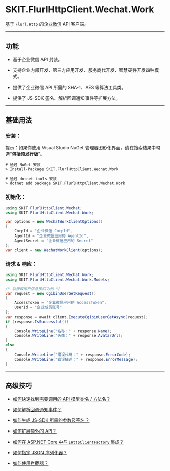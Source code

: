 ﻿# SKIT.FlurlHttpClient.Wechat.Work

基于 `Flurl.Http` 的[企业微信](https://work.weixin.qq.com/) API 客户端。

---

## 功能

-   基于企业微信 API 封装。

-   支持企业内部开发、第三方应用开发、服务商代开发、智慧硬件开发四种模式。

-   提供了企业微信 API 所需的 SHA-1、AES 等算法工具类。

-   提供了 JS-SDK 签名、解析回调通知事件等扩展方法。

---

## 基础用法

### 安装：

提示：如果你使用 Visual Studio NuGet 管理器图形化界面，请在搜索结果中勾选“**包括预发行版**”。

```shell
# 通过 NuGet 安装
> Install-Package SKIT.FlurlHttpClient.Wechat.Work

# 通过 dotnet-tools 安装
> dotnet add package SKIT.FlurlHttpClient.Wechat.Work
```

### 初始化：

```csharp
using SKIT.FlurlHttpClient.Wechat;
using SKIT.FlurlHttpClient.Wechat.Work;

var options = new WechatWorkClientOptions()
{
    CorpId = "企业微信 CorpId",
    AgentId = "企业微信应用的 AgentId",
    AgentSecret = "企业微信应用的 Secret"
};
var client = new WechatWorkClient(options);
```

### 请求 & 响应：

```csharp
using SKIT.FlurlHttpClient.Wechat.Work;
using SKIT.FlurlHttpClient.Wechat.Work.Models;

/* 以获取用户信息接口为例 */
var request = new CgibinUserGetRequest()
{
    AccessToken = "企业微信应用的 AccessToken",
    UserId = "企业成员账号"
};
var response = await client.ExecuteCgibinUserGetAsync(request);
if (response.IsSuccessful())
{
    Console.WriteLine("名称：" + response.Name);
    Console.WriteLine("头像：" + response.AvatarUrl);
}
else
{
    Console.WriteLine("错误代码：" + response.ErrorCode);
    Console.WriteLine("错误描述：" + response.ErrorMessage);
}
```

---

## 高级技巧

-   [如何快速找到需要调用的 API 模型类名 / 方法名？](./Advanced_ModelDefinition.md)

-   [如何解析回调通知事件？](./Advanced_EventDataDeserialization.md)

-   [如何生成 JS-SDK 所需的参数及签名？](./Advanced_Parameters.md)

-   [如何扩展额外的 API？](./Advanced_Extensions.md)

-   [如何在 ASP.NET Core 中与 `IHttpClientFactory` 集成？](./Advanced_IHttpClientFactory.md)

-   [如何指定 JSON 序列化器？](./Advanced_JsonSerializer.md)

-   [如何使用拦截器？](./Advanced_Interceptor.md)
